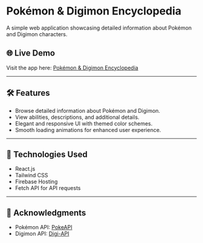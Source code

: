 # Pokémon & Digimon Encyclopedia

A simple web application showcasing detailed information about Pokémon and Digimon characters.

## 🌐 Live Demo

Visit the app here: [Pokémon & Digimon Encyclopedia](https://pokemon-digimon-encyclopedia.web.app)

---

## 🛠 Features

- Browse detailed information about Pokémon and Digimon.
- View abilities, descriptions, and additional details.
- Elegant and responsive UI with themed color schemes.
- Smooth loading animations for enhanced user experience.

---

## 🔧 Technologies Used

- React.js
- Tailwind CSS
- Firebase Hosting
- Fetch API for API requests

---

## 🎉 Acknowledgments

- Pokémon API: [PokeAPI](https://pokeapi.co/)
- Digimon API: [Digi-API](https://digi-api.com/)
